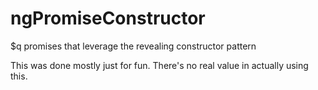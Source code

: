 ngPromiseConstructor
====================

$q promises that leverage the revealing constructor pattern


This was done mostly just for fun. There's no real value in actually using this.
